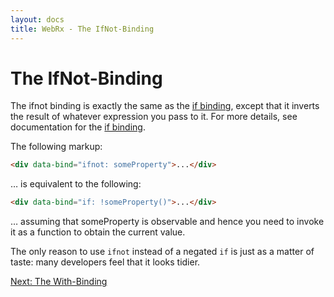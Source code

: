 ```yaml
---
layout: docs
title: WebRx - The IfNot-Binding
---
```

# The IfNot-Binding

The ifnot binding is exactly the same as the [if binding](/docs/if-binding.html#start), except that it inverts the result of whatever expression you pass to it. For more details, see documentation for the [if binding](/docs/if-binding.html#start).

The following markup:

```html
<div data-bind="ifnot: someProperty">...</div>
```

… is equivalent to the following:

```html
<div data-bind="if: !someProperty()">...</div>
```

… assuming that someProperty is observable and hence you need to invoke it as a function to obtain the current value.

The only reason to use <code>ifnot</code> instead of a negated <code>if</code> is just as a matter of taste: many developers feel that it looks tidier.

<a class="next-topic" href="/docs/with-binding.html#start">Next: The With-Binding</a>